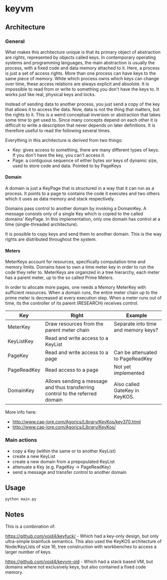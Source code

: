 # keyvm

## Architecture

### General

What makes this architecture unique is that its primary object of abstraction are *rights*, represented by objects called keys. In contemporary operating systems and programming languages, the main abstraction is usually the process, with a fixed code and data memory attached to it. Here, a process is just a set of access rights. More than one process can have keys to the same piece of memory. While which process owns which keys can change over time, these access relations are always explicit and absolute. It is impossible to read from or write to something you don't have the keys to. It works just like real, physical keys and locks.

Instead of sending data to another process, you just send a copy of the key that allows it to access the data. Now, data is not the thing that matters, but the rights to it. This is a weird conceptual inversion or abstraction that takes some time to get used to. Since many concepts depend on each other it is difficult to write a description that never depends on later definitions. It is therefore useful to read the following several times.

Everything in this architecture is derived from two things:

- Key: gives access to something, there are many different types of keys. If you don't have the key, you can't access it.
- Page: a contiguous sequence of either bytes *xor* keys of dynamic size, used to store code and data. Pointed to by PageKeys

#### Domain
A domain is just a KeyPage that is structured in a way that it can run as a process. It points to a page to contains the code it executes and two others which it uses as data memory and stack respectively.

Domains pass control to another domain by invoking a DomainKey. A message consists only of a single Key which is copied to the called domains' KeyPage. In this implementation, only one domain has control at a time (single-threaded architecture).

It is possible to copy keys and send them to another domain. This is the way rights are distributed throughout the system.

#### Meters

MeterKeys account for resources, specifically computation time and memory limits. Domains have to own a time meter key in order to run the code they refer to.
MeterKeys are organized in a tree hierarchy, each meter has a parent meter, up to the so called Prime Meters.

In order to allocate more pages, one needs a Memory MeterKey with sufficient resources.
When a domain runs, the entire meter chain up to the prime meter is decreased at every execution step. When a meter runs out of time, its the controller of its parent (RESEARCH) receives control.

| Key | Right | Example |
| --- | --- | --- |
| MeterKey | Draw resources from the parent meter chain | Separate into time and memory keys? |
| KeyListKey | Read and write access to a KeyList | |
| PageKey | Read and write access to a page | Can be attenuated to PageReadKey |
| PageReadKey | Read access to a page | Not yet implemented |
| DomainKey | Allows sending a message and thus transferring control to the referred domain | Also called GateKey in KeyKOS. |

More info here:

- http://www.cap-lore.com/Agorics/Library/KeyKos/key370.html
- http://www.cap-lore.com/Agorics/Library/KeyKos/

### Main actions

- copy a Key (within the same or to another KeyList)
- create a new KeyList
- create a new domain from a prepopulated KeyList
- attenuate a Key (e.g. PageKey -> PageReadKey)
- send a message and transfer control to another domain

## Usage

`python main.py`

## Notes

This is a combination of:

https://github.com/void4/keyfuck/ - Which had a key-only design, but only ultra-simple brainfuck semantics. This also used the KeyKOS architecture of Node/KeyLists of size 16, tree construction with workbenches to access a larger number of keys.

https://github.com/void4/keyvm-old - Which had a stack based VM, but domains where not exclusively keys, but also contained a fixed code memory.
